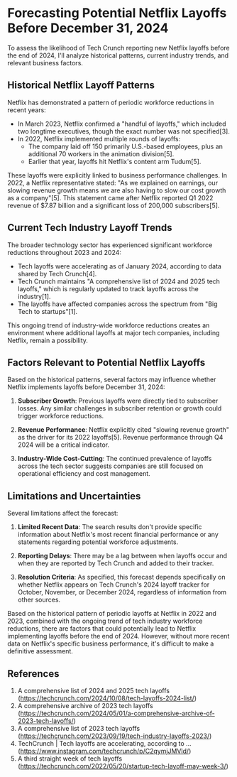 # Forecasting Potential Netflix Layoffs Before December 31, 2024

To assess the likelihood of Tech Crunch reporting new Netflix layoffs before the end of 2024, I'll analyze historical patterns, current industry trends, and relevant business factors.

## Historical Netflix Layoff Patterns

Netflix has demonstrated a pattern of periodic workforce reductions in recent years:

- In March 2023, Netflix confirmed a "handful of layoffs," which included two longtime executives, though the exact number was not specified[3].
- In 2022, Netflix implemented multiple rounds of layoffs:
  - The company laid off 150 primarily U.S.-based employees, plus an additional 70 workers in the animation division[5].
  - Earlier that year, layoffs hit Netflix's content arm Tudum[5].

These layoffs were explicitly linked to business performance challenges. In 2022, a Netflix representative stated: "As we explained on earnings, our slowing revenue growth means we are also having to slow our cost growth as a company"[5]. This statement came after Netflix reported Q1 2022 revenue of $7.87 billion and a significant loss of 200,000 subscribers[5].

## Current Tech Industry Layoff Trends

The broader technology sector has experienced significant workforce reductions throughout 2023 and 2024:

- Tech layoffs were accelerating as of January 2024, according to data shared by Tech Crunch[4].
- Tech Crunch maintains "A comprehensive list of 2024 and 2025 tech layoffs," which is regularly updated to track layoffs across the industry[1].
- The layoffs have affected companies across the spectrum from "Big Tech to startups"[1].

This ongoing trend of industry-wide workforce reductions creates an environment where additional layoffs at major tech companies, including Netflix, remain a possibility.

## Factors Relevant to Potential Netflix Layoffs

Based on the historical patterns, several factors may influence whether Netflix implements layoffs before December 31, 2024:

1. **Subscriber Growth**: Previous layoffs were directly tied to subscriber losses. Any similar challenges in subscriber retention or growth could trigger workforce reductions.

2. **Revenue Performance**: Netflix explicitly cited "slowing revenue growth" as the driver for its 2022 layoffs[5]. Revenue performance through Q4 2024 will be a critical indicator.

3. **Industry-Wide Cost-Cutting**: The continued prevalence of layoffs across the tech sector suggests companies are still focused on operational efficiency and cost management.

## Limitations and Uncertainties

Several limitations affect the forecast:

1. **Limited Recent Data**: The search results don't provide specific information about Netflix's most recent financial performance or any statements regarding potential workforce adjustments.

2. **Reporting Delays**: There may be a lag between when layoffs occur and when they are reported by Tech Crunch and added to their tracker.

3. **Resolution Criteria**: As specified, this forecast depends specifically on whether Netflix appears on Tech Crunch's 2024 layoff tracker for October, November, or December 2024, regardless of information from other sources.

Based on the historical pattern of periodic layoffs at Netflix in 2022 and 2023, combined with the ongoing trend of tech industry workforce reductions, there are factors that could potentially lead to Netflix implementing layoffs before the end of 2024. However, without more recent data on Netflix's specific business performance, it's difficult to make a definitive assessment.

## References

1. A comprehensive list of 2024 and 2025 tech layoffs (https://techcrunch.com/2024/10/08/tech-layoffs-2024-list/)
2. A comprehensive archive of 2023 tech layoffs (https://techcrunch.com/2024/05/01/a-comprehensive-archive-of-2023-tech-layoffs/)
3. A comprehensive list of 2023 tech layoffs (https://techcrunch.com/2023/09/19/tech-industry-layoffs-2023/)
4. TechCrunch | Tech layoffs are accelerating, according to ... (https://www.instagram.com/techcrunch/p/C2qymjJMVld/)
5. A third straight week of tech layoffs (https://techcrunch.com/2022/05/20/startup-tech-layoff-may-week-3/)